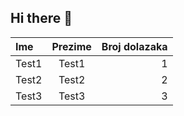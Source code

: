 ## Hi there 👋

<!--
**msambol1/msambol1** is a ✨ _special_ ✨ repository because its `README.md` (this file) appears on your GitHub profile.

Here are some ideas to get you started:

- 🌱 I’m currently learning HTML/CSS
- 💬 Ask me about Nothing :D
-->

| Ime | Prezime | Broj dolazaka|
| :----------- |:--------------:| -------------:|
| Test1        | Test1          | 1             |
| Test2        | Test2          | 2             |
| Test3        | Test3          | 3             |
